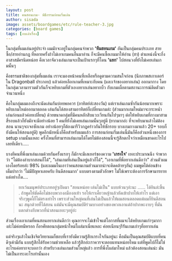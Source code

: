 ```yaml
---
layout: post
title: คนสอนเกม- พิธีกรรมก่อนเริ่มเล่น
author: sisada
image: assets/boardgames/etc/rule-teacher-3.jpg
categories: [board games]
tags: [กบเล่าเรื่อง]
---
```

ในกลุ่มที่ผมเล่นอยู่ประจำ ผมมักจะอยู่ในกลุ่มคนจำพวก **'ทีมสอนเกม'** อันเป็นกลุ่มคนประเภท สายซื้อ/สายอ่านกฎ ที่หลายครั้งถ้าไม่เอาเกมคนอื่นมาอ่าน ก็จะมีคนซื้อเกมมาให้อ่าน (ฮา) ตำแหน่งนี้จะกึ่งอาสาสมัครนิดหน่อย คือเวลาจัดวงเล่นเกมจะเป็นเป้าแรกๆที่โดน **'แยก'** ไปสอนวงที่ยังไม่เคยเล่นเกมนั้นๆ

คือธรรมชาติของกลุ่มที่ผมเล่น เราจะมองหน้าคนที่เหลือหรือดูตามความสนใจก่อน (นึกภาพสเกาเตอร์ใน Dragonball ประกอบ) แล้วค่อยเลือกเกมที่เหมาะกับคน (และเจ้าของอยากเล่น) ออกมากาง โดยในกลุ่มเวลามารวมตัวกันก็จะหยิบเกมที่ตัวเองอยากเล่นอยากบิ้ว กับเกมเผื่อตามสถานะการณ์ติดตัวมาจำนวนหนึ่ง

คือในกลุ่มผมเองถึงจะนัดเล่นกันบ่อยพอควร (อาทิตย์ล่ะสองวัน) แต่เราเล่นเกมซ้ำกันน้อยมากเพราะหยิบเกมใหม่ออกมาตลอด เล่นกันได้สองสามอาทิตย์ก็เปลี่ยนเกมล่ะ (ส่วนมากเกมใหม่มาจะกระหน่ำเล่นก่อนแล้วค่อยเปลี่ยน) ด้วยขนาดกลุ่มที่มีคนหลักสิบแวะเวียนกันไปๆมาๆ ต่อให้หยิบเกมที่กางมาสามสี่รอบแล้วก็ยังมักจะมีอย่างน้อย 1 คนที่ยังไม่เคยเล่นเกมนั้นๆอยู่ดี (ยากมากอ่ะ ที่จะหยิบมาแล้วไม่ต้องสอน นานๆจะเจอซักเกม อย่างน้อยๆก็ต้องมารีวิวกฎคร่าวกันให้ซักรอบ บางเกมกางมาแล้ว 20+ รอบก็ยังมีคนให้สอนอยู่ดี) พูดอีกนัยหนึ่งก็คือสำหรับผมแล้ว การสอนก่อนเริ่มเล่นนี้มันก็คือส่วนหนึ่งของการ setup เกมนั้นแหละ ครั้งไหนที่สามารถเล่นเกมได้โดยไม่ต้องสอนนี้จะรู้สึกตกใจว่าเหมือนขาดอะไรไปเลยทีเดียว.....

บางทีคนที่พึ่งมาเล่นเกมด้วยกันครั้งแรกๆ ก็มักจะมีเลเยอร์ของความ **'เกรงใจ'** เยอะประมาณนึง จำพวกว่า "ไม่ต้องลำบากสอนก็ได้", "เล่นเกมที่เล่นเป็นอยู่แล้วก็ได้", "เอาเกมที่พี่อยากเล่นดีกว่า" ส่วนตัวผมเองโดยร้อยล่ะ 98% (และผมมโนเอาว่าคนสอนเกมส่วนมากน่าจะคิดคล้ายๆกัน) ผมพูดได้ค่อนข้างเต็มปากว่า 'ไม่มีปัญหาเลยครับ ยินดีสอนมาก' แบบตรงตามตัวอักษร ไม่ใช่เพราะต้องการรักษามารยาทแต่อย่างใด....

> ยกเว้นมนุษย์ประเภทอยู่ๆเปิดมา "สอนหน่อย เล่นไม่เป็น" แบบห้วนๆอ่ะนะ ...... ได้ยินล่ะขึ้น
> .
> ถ้าพูดให้ชัดคือไม่ชอบพวกงอมืองอเท้า รอให้เราเคี้ยวหญ้าแล้วยัดเข้าปากให้เท่าไร แต่เอาจริงๆพูดงี้ก็ไม่ตรงเท่าไร เพราะส่วนใหญ่คนที่เล่นไม่เป็นแล้วให้ผมสอนตลอดแต่ผมก็ยินดีสอนนะ สนุกด้วยที่ได้สอน แต่มันจะมีคุณสมบัติร่วมบางอย่างของพวกเอาแต่อ้าปากพะงาบๆ ที่มันแตกต่างกับพวกที่น่าสอนเยอะๆอยู่อ่ะ


ส่วนเรื่องเอาเกมที่คนสอนอยากเล่นดีกว่า คุณอาจจะไม่เข้าใจแต่โอกาสที่ผมจะได้หยิบเกมเก่าๆมากางอ่ะไม่ค่อยมีหรอก ก็อาศัยตอนกลุ่มหน้าใหม่โผล่มาเนี่ยแหละ ค่อยเนียนๆรีรันเกมเก่าๆที่อยากเล่น

แต่จริงๆแล้วในเชิงจิตวิทยาผมก็ชอบที่เรายังมีความรู้สึกเกรงใจกันอยู่นะ คือมันเป็นคุณสมบัติแบบที่คนดีๆเค้ามีกัน แบบรู้สึกได้รับความช่วยเหลือ แล้วรู้สึกอ่ะเราควรจะตอบแทนหน่อยไหม แต่ที่พูดไปก็ไม่ใช่อะไรแค่อยากจะบอกว่า สำหรับวงเล่นเกมส่วนใหญ่แล้ว การที่พึ่งโผล่มาใหม่ แล้วต้องสอนเล่นน่ะ มันไม่เป็นภาระอะไรเท่านั้นเอง